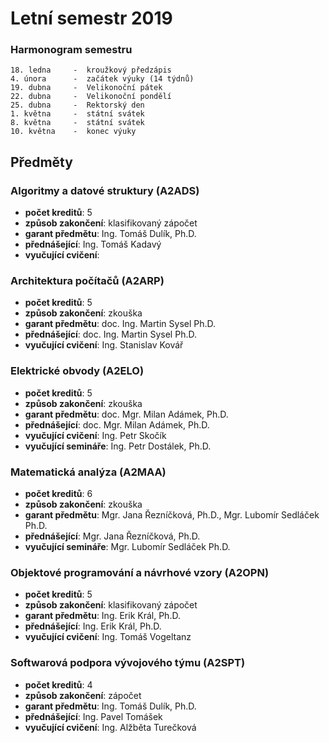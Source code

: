 # Letní semestr 2019
### Harmonogram semestru
```
18. ledna     -  kroužkový předzápis
4. února      -  začátek výuky (14 týdnů)
19. dubna     -  Velikonoční pátek
22. dubna     -  Velikonoční pondělí
25. dubna     -  Rektorský den
1. května     -  státní svátek
8. května     -  státní svátek
10. května    -  konec výuky
```
## Předměty
### Algoritmy a datové struktury (A2ADS)
* **počet kreditů**: 5
* **způsob zakončení**: klasifikovaný zápočet 
* **garant předmětu**: Ing. Tomáš Dulík, Ph.D.
* **přednášející**: Ing. Tomáš Kadavý
* **vyučující cvičení**: 
### Architektura počítačů (A2ARP)
* **počet kreditů**: 5
* **způsob zakončení**: zkouška
* **garant předmětu**: doc. Ing. Martin Sysel Ph.D.
* **přednášející**: doc. Ing. Martin Sysel Ph.D.
* **vyučující cvičení**: Ing. Stanislav Kovář
### Elektrické obvody (A2ELO)
* **počet kreditů**: 5
* **způsob zakončení**: zkouška
* **garant předmětu**: doc. Mgr. Milan Adámek, Ph.D.
* **přednášející**: doc. Mgr. Milan Adámek, Ph.D.
* **vyučující cvičení**: Ing. Petr Skočík
* **vyučující semináře**: Ing. Petr Dostálek, Ph.D.
### Matematická analýza (A2MAA)
* **počet kreditů**: 6
* **způsob zakončení**: zkouška
* **garant předmětu**: Mgr. Jana Řezníčková, Ph.D., Mgr. Lubomír Sedláček Ph.D.
* **přednášející**: Mgr. Jana Řezníčková, Ph.D.
* **vyučující semináře**: Mgr. Lubomír Sedláček Ph.D.
### Objektové programování a návrhové vzory (A2OPN)
* **počet kreditů**: 5
* **způsob zakončení**: klasifikovaný zápočet
* **garant předmětu**: Ing. Erik Král, Ph.D.
* **přednášející**: Ing. Erik Král, Ph.D.
* **vyučující cvičení**: Ing. Tomáš Vogeltanz
### Softwarová podpora vývojového týmu (A2SPT)
* **počet kreditů**: 4
* **způsob zakončení**: zápočet
* **garant předmětu**: Ing. Tomáš Dulík, Ph.D.
* **přednášející**: Ing. Pavel Tomášek
* **vyučující cvičení**: Ing. Alžběta Turečková
